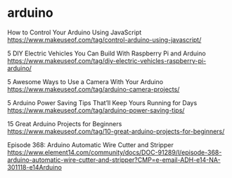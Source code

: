 # arduino

How to Control Your Arduino Using JavaScript
<br />
https://www.makeuseof.com/tag/control-arduino-using-javascript/

5 DIY Electric Vehicles You Can Build With Raspberry Pi and Arduino
<br />
https://www.makeuseof.com/tag/diy-electric-vehicles-raspberry-pi-arduino/

5 Awesome Ways to Use a Camera With Your Arduino
<br />
https://www.makeuseof.com/tag/arduino-camera-projects/

5 Arduino Power Saving Tips That’ll Keep Yours Running for Days
<br>
https://www.makeuseof.com/tag/arduino-power-saving-tips/

15 Great Arduino Projects for Beginners
<br />
https://www.makeuseof.com/tag/10-great-arduino-projects-for-beginners/

Episode 368: Arduino Automatic Wire Cutter and Stripper
<br />
https://www.element14.com/community/docs/DOC-91289/l/episode-368-arduino-automatic-wire-cutter-and-stripper?CMP=e-email-ADH-e14-NA-301118-e14Arduino

